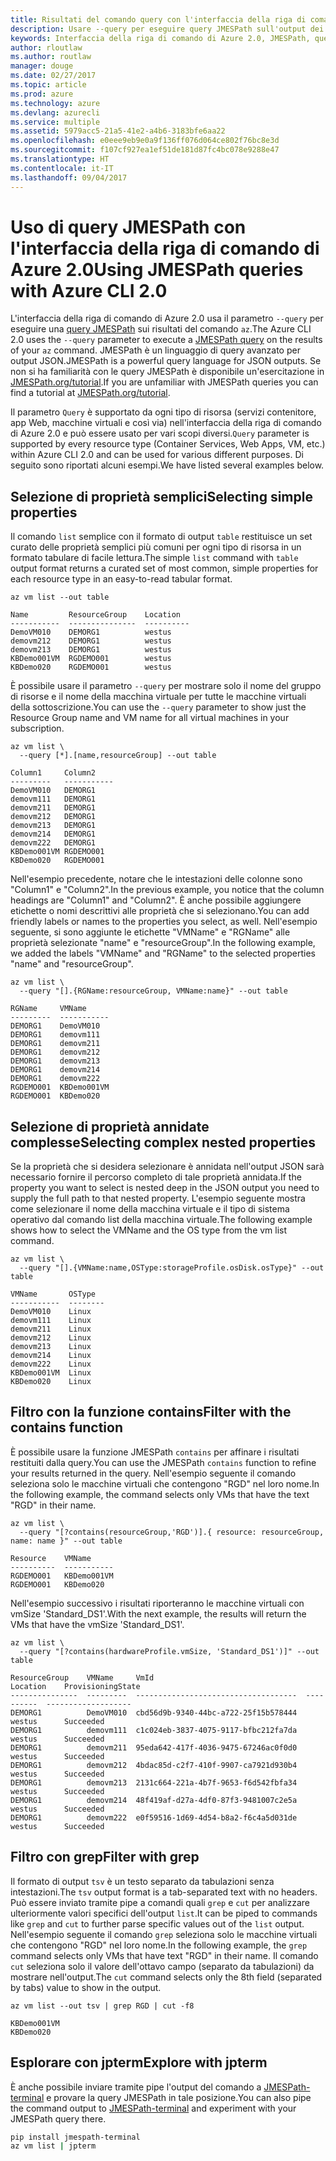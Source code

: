 ```yaml
---
title: Risultati del comando query con l'interfaccia della riga di comando di Azure 2.0
description: Usare --query per eseguire query JMESPath sull'output dei comandi dell'interfaccia della riga di comando di Azure 2.0.
keywords: Interfaccia della riga di comando di Azure 2.0, JMESPath, query, Linux, Mac, Windows, OS X
author: rloutlaw
ms.author: routlaw
manager: douge
ms.date: 02/27/2017
ms.topic: article
ms.prod: azure
ms.technology: azure
ms.devlang: azurecli
ms.service: multiple
ms.assetid: 5979acc5-21a5-41e2-a4b6-3183bfe6aa22
ms.openlocfilehash: e0eee9eb9e0a9f136ff076d064ce802f76bc8e3d
ms.sourcegitcommit: f107cf927ea1ef51de181d87fc4bc078e9288e47
ms.translationtype: HT
ms.contentlocale: it-IT
ms.lasthandoff: 09/04/2017
---
```

# <a name="using-jmespath-queries-with-azure-cli-20"></a><span data-ttu-id="cbb82-104">Uso di query JMESPath con l'interfaccia della riga di comando di Azure 2.0</span><span class="sxs-lookup"><span data-stu-id="cbb82-104">Using JMESPath queries with Azure CLI 2.0</span></span>

<span data-ttu-id="cbb82-105">L'interfaccia della riga di comando di Azure 2.0 usa il parametro `--query` per eseguire una [query JMESPath](http://jmespath.org) sui risultati del comando `az`.</span><span class="sxs-lookup"><span data-stu-id="cbb82-105">The Azure CLI 2.0 uses the `--query` parameter to execute a [JMESPath query](http://jmespath.org) on the results of your `az` command.</span></span> <span data-ttu-id="cbb82-106">JMESPath è un linguaggio di query avanzato per output JSON.</span><span class="sxs-lookup"><span data-stu-id="cbb82-106">JMESPath is a powerful query language for JSON outputs.</span></span>  <span data-ttu-id="cbb82-107">Se non si ha familiarità con le query JMESPath è disponibile un'esercitazione in [JMESPath.org/tutorial](http://JMESPath.org/tutorial.html).</span><span class="sxs-lookup"><span data-stu-id="cbb82-107">If you are unfamiliar with JMESPath queries you can find a tutorial at [JMESPath.org/tutorial](http://JMESPath.org/tutorial.html).</span></span>

<span data-ttu-id="cbb82-108">Il parametro `Query` è supportato da ogni tipo di risorsa (servizi contenitore, app Web, macchine virtuali e così via) nell'interfaccia della riga di comando di Azure 2.0 e può essere usato per vari scopi diversi.</span><span class="sxs-lookup"><span data-stu-id="cbb82-108">`Query` parameter is supported by every resource type (Container Services, Web Apps, VM, etc.) within Azure CLI 2.0 and can be used for various different purposes.</span></span>  <span data-ttu-id="cbb82-109">Di seguito sono riportati alcuni esempi.</span><span class="sxs-lookup"><span data-stu-id="cbb82-109">We have listed several examples below.</span></span>

## <a name="selecting-simple-properties"></a><span data-ttu-id="cbb82-110">Selezione di proprietà semplici</span><span class="sxs-lookup"><span data-stu-id="cbb82-110">Selecting simple properties</span></span>

<span data-ttu-id="cbb82-111">Il comando `list` semplice con il formato di output `table` restituisce un set curato delle proprietà semplici più comuni per ogni tipo di risorsa in un formato tabulare di facile lettura.</span><span class="sxs-lookup"><span data-stu-id="cbb82-111">The simple `list` command with `table` output format returns a curated set of most common, simple properties for each resource type in an easy-to-read tabular format.</span></span>

```azurecli-interactive
az vm list --out table
```

```
Name         ResourceGroup    Location
-----------  ---------------  ----------
DemoVM010    DEMORG1          westus
demovm212    DEMORG1          westus
demovm213    DEMORG1          westus
KBDemo001VM  RGDEMO001        westus
KBDemo020    RGDEMO001        westus
```

<span data-ttu-id="cbb82-112">È possibile usare il parametro `--query` per mostrare solo il nome del gruppo di risorse e il nome della macchina virtuale per tutte le macchine virtuali della sottoscrizione.</span><span class="sxs-lookup"><span data-stu-id="cbb82-112">You can use the `--query` parameter to show just the Resource Group name and VM name for all virtual machines in your subscription.</span></span>

```azurecli-interactive
az vm list \
  --query [*].[name,resourceGroup] --out table
```

```
Column1     Column2
---------   -----------
DemoVM010   DEMORG1
demovm111   DEMORG1
demovm211   DEMORG1
demovm212   DEMORG1
demovm213   DEMORG1
demovm214   DEMORG1
demovm222   DEMORG1
KBDemo001VM RGDEMO001
KBDemo020   RGDEMO001
```

<span data-ttu-id="cbb82-113">Nell'esempio precedente, notare che le intestazioni delle colonne sono "Column1" e "Column2".</span><span class="sxs-lookup"><span data-stu-id="cbb82-113">In the previous example, you notice that the column headings are "Column1" and "Column2".</span></span>  <span data-ttu-id="cbb82-114">È anche possibile aggiungere etichette o nomi descrittivi alle proprietà che si selezionano.</span><span class="sxs-lookup"><span data-stu-id="cbb82-114">You can add friendly labels or names to the properties you select, as well.</span></span>  <span data-ttu-id="cbb82-115">Nell'esempio seguente, si sono aggiunte le etichette "VMName" e "RGName" alle proprietà selezionate "name" e "resourceGroup".</span><span class="sxs-lookup"><span data-stu-id="cbb82-115">In the following example, we added the labels "VMName" and "RGName" to the selected properties "name" and "resourceGroup".</span></span>


```azurecli-interactive
az vm list \
  --query "[].{RGName:resourceGroup, VMName:name}" --out table
```

```
RGName     VMName
---------  -----------
DEMORG1    DemoVM010
DEMORG1    demovm111
DEMORG1    demovm211
DEMORG1    demovm212
DEMORG1    demovm213
DEMORG1    demovm214
DEMORG1    demovm222
RGDEMO001  KBDemo001VM
RGDEMO001  KBDemo020
```

## <a name="selecting-complex-nested-properties"></a><span data-ttu-id="cbb82-116">Selezione di proprietà annidate complesse</span><span class="sxs-lookup"><span data-stu-id="cbb82-116">Selecting complex nested properties</span></span>

<span data-ttu-id="cbb82-117">Se la proprietà che si desidera selezionare è annidata nell'output JSON sarà necessario fornire il percorso completo di tale proprietà annidata.</span><span class="sxs-lookup"><span data-stu-id="cbb82-117">If the property you want to select is nested deep in the JSON output you need to supply the full path to that nested property.</span></span> <span data-ttu-id="cbb82-118">L'esempio seguente mostra come selezionare il nome della macchina virtuale e il tipo di sistema operativo dal comando list della macchina virtuale.</span><span class="sxs-lookup"><span data-stu-id="cbb82-118">The following example shows how to select the VMName and the OS type from the vm list command.</span></span>

```azurecli-interactive
az vm list \
  --query "[].{VMName:name,OSType:storageProfile.osDisk.osType}" --out table
```

```
VMName       OSType
-----------  --------
DemoVM010    Linux
demovm111    Linux
demovm211    Linux
demovm212    Linux
demovm213    Linux
demovm214    Linux
demovm222    Linux
KBDemo001VM  Linux
KBDemo020    Linux
```

## <a name="filter-with-the-contains-function"></a><span data-ttu-id="cbb82-119">Filtro con la funzione contains</span><span class="sxs-lookup"><span data-stu-id="cbb82-119">Filter with the contains function</span></span>

<span data-ttu-id="cbb82-120">È possibile usare la funzione JMESPath `contains` per affinare i risultati restituiti dalla query.</span><span class="sxs-lookup"><span data-stu-id="cbb82-120">You can use the JMESPath `contains` function to refine your results returned in the query.</span></span>
<span data-ttu-id="cbb82-121">Nell'esempio seguente il comando seleziona solo le macchine virtuali che contengono "RGD" nel loro nome.</span><span class="sxs-lookup"><span data-stu-id="cbb82-121">In the following example, the command selects only VMs that have the text "RGD" in their name.</span></span>  

```azurecli-interactive
az vm list \
  --query "[?contains(resourceGroup,'RGD')].{ resource: resourceGroup, name: name }" --out table
```

```
Resource    VMName
----------  -----------
RGDEMO001   KBDemo001VM
RGDEMO001   KBDemo020
```

<span data-ttu-id="cbb82-122">Nell'esempio successivo i risultati riporteranno le macchine virtuali con vmSize 'Standard_DS1'.</span><span class="sxs-lookup"><span data-stu-id="cbb82-122">With the next example, the results will return the VMs that have the vmSize 'Standard_DS1'.</span></span>

```azurecli-interactive
az vm list \
  --query "[?contains(hardwareProfile.vmSize, 'Standard_DS1')]" --out table
```

```
ResourceGroup    VMName     VmId                                  Location    ProvisioningState
---------------  ---------  ------------------------------------  ----------  -------------------
DEMORG1          DemoVM010  cbd56d9b-9340-44bc-a722-25f15b578444  westus      Succeeded
DEMORG1          demovm111  c1c024eb-3837-4075-9117-bfbc212fa7da  westus      Succeeded
DEMORG1          demovm211  95eda642-417f-4036-9475-67246ac0f0d0  westus      Succeeded
DEMORG1          demovm212  4bdac85d-c2f7-410f-9907-ca7921d930b4  westus      Succeeded
DEMORG1          demovm213  2131c664-221a-4b7f-9653-f6d542fbfa34  westus      Succeeded
DEMORG1          demovm214  48f419af-d27a-4df0-87f3-9481007c2e5a  westus      Succeeded
DEMORG1          demovm222  e0f59516-1d69-4d54-b8a2-f6c4a5d031de  westus      Succeeded
```

## <a name="filter-with-grep"></a><span data-ttu-id="cbb82-123">Filtro con grep</span><span class="sxs-lookup"><span data-stu-id="cbb82-123">Filter with grep</span></span>

<span data-ttu-id="cbb82-124">Il formato di output `tsv` è un testo separato da tabulazioni senza intestazioni.</span><span class="sxs-lookup"><span data-stu-id="cbb82-124">The `tsv` output format is a tab-separated text with no headers.</span></span> <span data-ttu-id="cbb82-125">Può essere inviato tramite pipe a comandi quali `grep` e `cut` per analizzare ulteriormente valori specifici dell'output `list`.</span><span class="sxs-lookup"><span data-stu-id="cbb82-125">It can be piped to commands like `grep` and `cut` to further parse specific values out of the `list` output.</span></span> <span data-ttu-id="cbb82-126">Nell'esempio seguente il comando `grep` seleziona solo le macchine virtuali che contengono "RGD" nel loro nome.</span><span class="sxs-lookup"><span data-stu-id="cbb82-126">In the following example, the `grep` command selects only VMs that have text "RGD" in their name.</span></span>  <span data-ttu-id="cbb82-127">Il comando `cut` seleziona solo il valore dell'ottavo campo (separato da tabulazioni) da mostrare nell'output.</span><span class="sxs-lookup"><span data-stu-id="cbb82-127">The `cut` command selects only the 8th field (separated by tabs) value to show in the output.</span></span>

```azurecli-interactive
az vm list --out tsv | grep RGD | cut -f8
```

```
KBDemo001VM
KBDemo020
```

## <a name="explore-with-jpterm"></a><span data-ttu-id="cbb82-128">Esplorare con jpterm</span><span class="sxs-lookup"><span data-stu-id="cbb82-128">Explore with jpterm</span></span>

<span data-ttu-id="cbb82-129">È anche possibile inviare tramite pipe l'output del comando a [JMESPath-terminal](https://github.com/jmespath/jmespath.terminal) e provare la query JMESPath in tale posizione.</span><span class="sxs-lookup"><span data-stu-id="cbb82-129">You can also pipe the command output to [JMESPath-terminal](https://github.com/jmespath/jmespath.terminal) and experiment with your JMESPath query there.</span></span>

```bash
pip install jmespath-terminal
az vm list | jpterm
```

